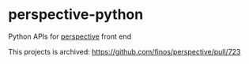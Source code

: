 # perspective-python
Python APIs for [perspective](https://github.com/finos/perspective) front end

This projects is archived: https://github.com/finos/perspective/pull/723

